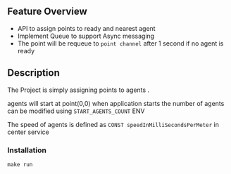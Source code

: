 ## Feature Overview

- API to assign points to ready and nearest agent
- Implement Queue to support Async messaging
- The point will be requeue to ```point channel``` after 1 second if no agent is ready

## Description

The Project is simply assigning points to agents .

agents will start at point(0,0) when application starts 
the number of agents can be modified using ```START_AGENTS_COUNT``` ENV

The speed of agents is defined as ```CONST speedInMilliSecondsPerMeter``` in center service




### Installation
```makefile
make run
```
